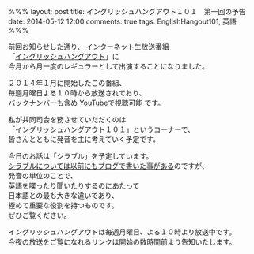 %%%
layout: post
title: イングリッシュハングアウト１０１　第一回の予告
date: 2014-05-12 12:00
comments: true
tags: EnglishHangout101, 英語
%%%

前回お知らせした通り、
インターネット生放送番組<br />
「[イングリッシュハングアウト](http://wailingual.jp/column/hangout.html)」に<br />
今月から月一度のレギュラーとして出演することになりました。

２０１４年１月に開始したこの番組、<br />
毎週月曜日よる１０時から放送されており、<br />
バックナンバーも含め [YouTubeで視聴可能](https://www.youtube.com/channel/UC5bDl45j5grWyL2QYo_XyKw) です。

私が共同司会を務させていただくのは<br />
「イングリッシュハングアウト１０１」というコーナーで、<br />
皆さんとともに発音を主に考えていく予定です。

今日のお話は「シラブル」を予定しています。<br />
<a href="/2012/11/15/pronunciation-syllables-1/">シラブルについては以前にもブログで書いた事がある</a>のですが、<br />
発音の単位のことで、<br />
英語を喋ったり聞いたりするのにあたって<br />
日本語との最も大きな違いであり、<br />
極めて重要な役割を持つものです。<br />
ぜひご覧ください。

イングリッシュハングアウトは毎週月曜日、よる１０時より放送中です。<br />
今夜の放送をご覧になれるリンクは開始の数時間前より告知いたします。
